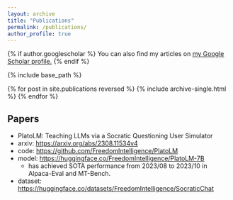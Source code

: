 ```yaml
---
layout: archive
title: "Publications"
permalink: /publications/
author_profile: true
---
```


{% if author.googlescholar %}
  You can also find my articles on <u><a href="{{author.googlescholar}}">my Google Scholar profile</a>.</u>
{% endif %}

{% include base_path %}

{% for post in site.publications reversed %}
  {% include archive-single.html %}
{% endfor %}

## Papers
* PlatoLM: Teaching LLMs via a Socratic Questioning User Simulator
* arxiv: https://arxiv.org/abs/2308.11534v4
* code: https://github.com/FreedomIntelligence/PlatoLM
* model: https://huggingface.co/FreedomIntelligence/PlatoLM-7B
  * has achieved SOTA performance from 2023/08 to 2023/10 in Alpaca-Eval and MT-Bench.  
* dataset: https://huggingface.co/datasets/FreedomIntelligence/SocraticChat
